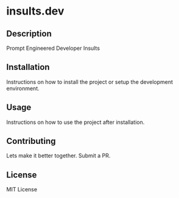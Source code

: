 # insults.dev

## Description

Prompt Engineered Developer Insults

## Installation

Instructions on how to install the project or setup the development environment.

## Usage

Instructions on how to use the project after installation.

## Contributing

Lets make it better together. Submit a PR.

## License

MIT License
